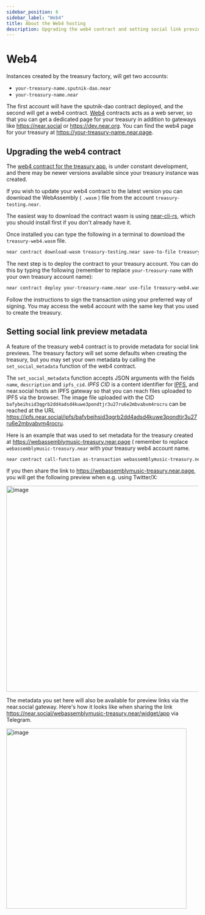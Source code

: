 ```yaml
---
sidebar_position: 6
sidebar_label: "Web4"
title: About the Web4 hosting
description: Upgrading the web4 contract and setting social link preview metadata
---
```


# Web4

Instances created by the treasury factory, will get two accounts:

- `your-treasury-name.sputnik-dao.near`
- `your-treasury-name.near`

The first account will have the sputnik-dao contract deployed, and the second will get a web4 contract. [Web4](https://github.com/vgrichina/web4) contracts acts as a web server, so that you can get a dedicated page for your treasury in addition to gateways like https://near.social or https://dev.near.org. You can find the web4 page for your treasury at https://your-treasury-name.near.page.

## Upgrading the web4 contract

The [web4 contract for the treasury app](https://github.com/NEAR-DevHub/neardevhub-treasury-dashboard/tree/staging/web4/treasury-web4), is under constant development, and there may be newer versions available since your treasury instance was created.

If you wish to update your web4 contract to the latest version you can download the WebAssembly ( `.wasm` ) file from the account `treasury-testing.near`.

The easiest way to download the contract wasm is using [near-cli-rs](https://github.com/near/near-cli-rs), which you should install first if you don't already have it.

Once installed you can type the following in a terminal to download the `treasury-web4.wasm` file.

```bash
near contract download-wasm treasury-testing.near save-to-file treasury-web4.wasm network-config mainnet now
```

The next step is to deploy the contract to your treasury account. You can do this by typing the following (remember to replace `your-treasury-name` with your own treasury account name):

```bash
near contract deploy your-treasury-name.near use-file treasury-web4.wasm without-init-call network-config mainnet
```

Follow the instructions to sign the transaction using your preferred way of signing. You may access the web4 account with the same key that you used to create the treasury.

## Setting social link preview metadata

A feature of the treasury web4 contract is to provide metadata for social link previews. The treasury factory will set some defaults when creating the treasury, but you may set your own metadata by calling the `set_social_metadata` function of the web4 contract.

The `set_social_metadata` function accepts JSON arguments with the fields `name`, `description` and `ipfs_cid`. *IPFS CID* is a content identifier for [IPFS](https://en.wikipedia.org/wiki/InterPlanetary_File_System), and near.social hosts an IPFS gateway so that you can reach files uploaded to IPFS via the browser. The image file uploaded with the CID `bafybeihsid3qgrb2dd4adsd4kuwe3pondtjr3u27ru6e2mbvabvm4rocru` can be reached at the URL https://ipfs.near.social/ipfs/bafybeihsid3qgrb2dd4adsd4kuwe3pondtjr3u27ru6e2mbvabvm4rocru.

Here is an example that was used to set metadata for the treasury created at https://webassemblymusic-treasury.near.page ( remember to replace `webassemblymusic-treasury.near` with your treasury web4 account name.

```bash
near contract call-function as-transaction webassemblymusic-treasury.near set_social_metadata json-args '{"name": "WebAssembly Music NEAR treasury", "description": "NEAR Treasury for the WebAssembly Music project", "ipfs_cid": "bafybeihsid3qgrb2dd4adsd4kuwe3pondtjr3u27ru6e2mbvabvm4rocru"}' prepaid-gas '100.0 Tgas' attached-deposit '0 NEAR' sign-as webassemblymusic-treasury.near network-config mainnet
```

If you then share the link to https://webassemblymusic-treasury.near.page, you will get the following preview when e.g. using Twitter/X:

<img width="539" alt="image" src="https://github.com/user-attachments/assets/fc2ee19a-a5dd-4dd3-8e83-7c53ab8768ed" />

The metadata you set here will also be available for preview links via the near.social gateway. Here's how it looks like when sharing the link https://near.social/webassemblymusic-treasury.near/widget/app via Telegram.

<img width="472" alt="image" src="https://github.com/user-attachments/assets/66596f1c-2b18-4932-b066-dc5f75465759" />



